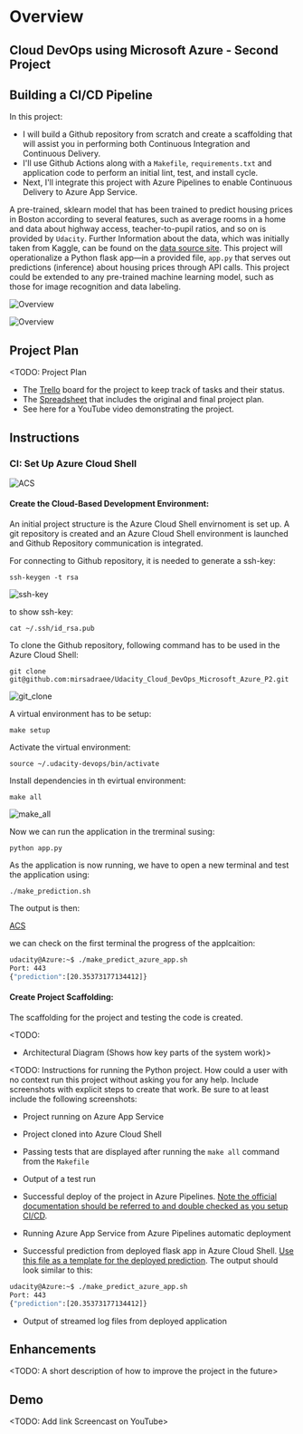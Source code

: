 # Overview
## Cloud DevOps using Microsoft Azure - Second Project
## Building a CI/CD Pipeline

In this project:
- I will build a Github repository from scratch and create a scaffolding that will assist you in performing both Continuous Integration and Continuous Delivery. 
- I'll use Github Actions along with a `Makefile`, `requirements.txt` and application code to perform an initial lint, test, and install cycle. 
- Next, I'll integrate this project with Azure Pipelines to enable Continuous Delivery to Azure App Service.

A pre-trained, sklearn model that has been trained to predict housing prices in Boston according to several features, such as average rooms in a home and data about highway access, teacher-to-pupil ratios, and so on is provided by `Udacity`. Further Information about the data, which was initially taken from Kaggle, can be found on the [data source site](https://www.kaggle.com/c/boston-housing). 
This project will operationalize a Python flask app—in a provided file, `app.py` that serves out predictions (inference) about housing prices through API calls. This project could be extended to any pre-trained machine learning model, such as those for image recognition and data labeling.


![Overview](./images/CICD_Pipeline.png "Overview")

![Overview](./images/Agile_Project_Management.png "Overview")

## Project Plan
<TODO: Project Plan

* The [Trello](https://trello.com/b/F1yeX3wd/building-a-ci-cd-pipeline) board for the project to keep track of tasks and their status.
* The [Spreadsheet](project-management.xlsx) that includes the original and final project plan.
* See here for a YouTube video demonstrating the project.


## Instructions
### CI: Set Up Azure Cloud Shell
![ACS](./images/azure-cloud-shell.png "ACS")

#### Create the Cloud-Based Development Environment:

An initial project structure is the Azure Cloud Shell envirnoment is set up. A git repository is created and an Azure Cloud Shell environment is launched and Github Repository communication is integrated.

For connecting to Github repository, it is needed to generate a ssh-key:

`ssh-keygen -t rsa`

![ssh-key](./images/ssh-key.png "ssh-key")

to show ssh-key:

`cat ~/.ssh/id_rsa.pub`

To clone the Github repository, following command has to be used in the Azure Cloud Shell:

`git clone git@github.com:mirsadraee/Udacity_Cloud_DevOps_Microsoft_Azure_P2.git`

![git_clone](./images/git_clone.png "git_clone")

A virtual environment has to be setup:

`make setup`

Activate the virtual environment:

`source ~/.udacity-devops/bin/activate`

Install dependencies in th evirtual environment:

`make all`

![make_all](./images/make_all.png "make_all")

Now we can run the application in the trerminal susing:

`python app.py`

As the application is now running, we have to open a new terminal and test the application using:

`./make_prediction.sh`

The output is then:

[ACS](./images/results_1.png "ACS")

we can check on the first terminal the progress of the applcaition:

```bash
udacity@Azure:~$ ./make_predict_azure_app.sh
Port: 443
{"prediction":[20.35373177134412]}
```

#### Create Project Scaffolding:
   The scaffolding for the project and testing the code is created.

<TODO:  
* Architectural Diagram (Shows how key parts of the system work)>

<TODO:  Instructions for running the Python project.  How could a user with no context run this project without asking you for any help.  Include screenshots with explicit steps to create that work. Be sure to at least include the following screenshots:

* Project running on Azure App Service

* Project cloned into Azure Cloud Shell

* Passing tests that are displayed after running the `make all` command from the `Makefile`

* Output of a test run

* Successful deploy of the project in Azure Pipelines.  [Note the official documentation should be referred to and double checked as you setup CI/CD](https://docs.microsoft.com/en-us/azure/devops/pipelines/ecosystems/python-webapp?view=azure-devops).

* Running Azure App Service from Azure Pipelines automatic deployment

* Successful prediction from deployed flask app in Azure Cloud Shell.  [Use this file as a template for the deployed prediction](https://github.com/udacity/nd082-Azure-Cloud-DevOps-Starter-Code/blob/master/C2-AgileDevelopmentwithAzure/project/starter_files/flask-sklearn/make_predict_azure_app.sh).
The output should look similar to this:

```bash
udacity@Azure:~$ ./make_predict_azure_app.sh
Port: 443
{"prediction":[20.35373177134412]}
```

* Output of streamed log files from deployed application

> 

## Enhancements

<TODO: A short description of how to improve the project in the future>

## Demo 

<TODO: Add link Screencast on YouTube>


